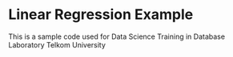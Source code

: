 # Linear Regression Example

This is a sample code used for Data Science Training in Database Laboratory Telkom University

